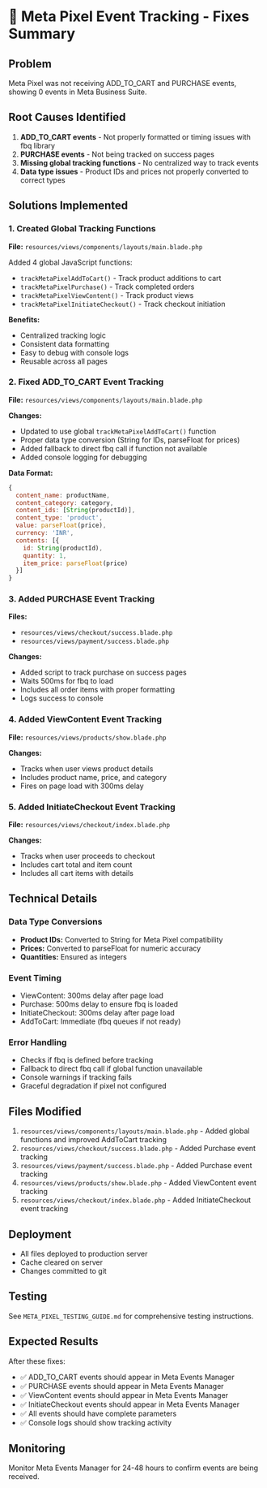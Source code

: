 # 🔧 Meta Pixel Event Tracking - Fixes Summary

## Problem
Meta Pixel was not receiving ADD_TO_CART and PURCHASE events, showing 0 events in Meta Business Suite.

## Root Causes Identified
1. **ADD_TO_CART events** - Not properly formatted or timing issues with fbq library
2. **PURCHASE events** - Not being tracked on success pages
3. **Missing global tracking functions** - No centralized way to track events
4. **Data type issues** - Product IDs and prices not properly converted to correct types

## Solutions Implemented

### 1. Created Global Tracking Functions
**File:** `resources/views/components/layouts/main.blade.php`

Added 4 global JavaScript functions:
- `trackMetaPixelAddToCart()` - Track product additions to cart
- `trackMetaPixelPurchase()` - Track completed orders
- `trackMetaPixelViewContent()` - Track product views
- `trackMetaPixelInitiateCheckout()` - Track checkout initiation

**Benefits:**
- Centralized tracking logic
- Consistent data formatting
- Easy to debug with console logs
- Reusable across all pages

### 2. Fixed ADD_TO_CART Event Tracking
**File:** `resources/views/components/layouts/main.blade.php`

**Changes:**
- Updated to use global `trackMetaPixelAddToCart()` function
- Proper data type conversion (String for IDs, parseFloat for prices)
- Added fallback to direct fbq call if function not available
- Added console logging for debugging

**Data Format:**
```javascript
{
  content_name: productName,
  content_category: category,
  content_ids: [String(productId)],
  content_type: 'product',
  value: parseFloat(price),
  currency: 'INR',
  contents: [{
    id: String(productId),
    quantity: 1,
    item_price: parseFloat(price)
  }]
}
```

### 3. Added PURCHASE Event Tracking
**Files:**
- `resources/views/checkout/success.blade.php`
- `resources/views/payment/success.blade.php`

**Changes:**
- Added script to track purchase on success pages
- Waits 500ms for fbq to load
- Includes all order items with proper formatting
- Logs success to console

### 4. Added ViewContent Event Tracking
**File:** `resources/views/products/show.blade.php`

**Changes:**
- Tracks when user views product details
- Includes product name, price, and category
- Fires on page load with 300ms delay

### 5. Added InitiateCheckout Event Tracking
**File:** `resources/views/checkout/index.blade.php`

**Changes:**
- Tracks when user proceeds to checkout
- Includes cart total and item count
- Includes all cart items with details

## Technical Details

### Data Type Conversions
- **Product IDs:** Converted to String for Meta Pixel compatibility
- **Prices:** Converted to parseFloat for numeric accuracy
- **Quantities:** Ensured as integers

### Event Timing
- ViewContent: 300ms delay after page load
- Purchase: 500ms delay to ensure fbq is loaded
- InitiateCheckout: 300ms delay after page load
- AddToCart: Immediate (fbq queues if not ready)

### Error Handling
- Checks if fbq is defined before tracking
- Fallback to direct fbq call if global function unavailable
- Console warnings if tracking fails
- Graceful degradation if pixel not configured

## Files Modified
1. `resources/views/components/layouts/main.blade.php` - Added global functions and improved AddToCart tracking
2. `resources/views/checkout/success.blade.php` - Added Purchase event tracking
3. `resources/views/payment/success.blade.php` - Added Purchase event tracking
4. `resources/views/products/show.blade.php` - Added ViewContent event tracking
5. `resources/views/checkout/index.blade.php` - Added InitiateCheckout event tracking

## Deployment
- All files deployed to production server
- Cache cleared on server
- Changes committed to git

## Testing
See `META_PIXEL_TESTING_GUIDE.md` for comprehensive testing instructions.

## Expected Results
After these fixes:
- ✅ ADD_TO_CART events should appear in Meta Events Manager
- ✅ PURCHASE events should appear in Meta Events Manager
- ✅ ViewContent events should appear in Meta Events Manager
- ✅ InitiateCheckout events should appear in Meta Events Manager
- ✅ All events should have complete parameters
- ✅ Console logs should show tracking activity

## Monitoring
Monitor Meta Events Manager for 24-48 hours to confirm events are being received.

